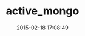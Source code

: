 ---
layout: post
title:  "active_mongo"
repo:   "mantas/ActiveMongo"
date:   2015-02-18 17:08:49
gemurl: http://github.com/mantas/ActiveMongo
---